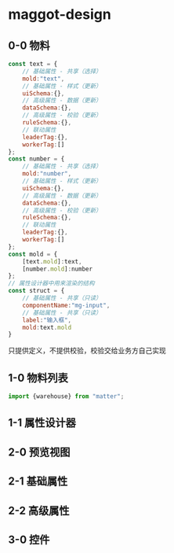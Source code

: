 # maggot-design

## 0-0 物料
```javascript
const text = {
    // 基础属性 - 共享（选择）
    mold:"text",
    // 基础属性 - 样式（更新）
    uiSchema:{},
    // 高级属性 - 数据（更新）
    dataSchema:{},
    // 高级属性 - 校验（更新）
    ruleSchema:{},
    // 联动属性
    leaderTag:{},
    workerTag:[]
};
const number = {
    // 基础属性 - 共享（选择）
    mold:"number",
    // 基础属性 - 样式（更新）
    uiSchema:{},
    // 高级属性 - 数据（更新）
    dataSchema:{},
    // 高级属性 - 校验（更新）
    ruleSchema:{},
    // 联动属性
    leaderTag:{},
    workerTag:[]
};
const mold = {
    [text.mold]:text,
    [number.mold]:number
};
// 属性设计器中用来渲染的结构
const struct = {
    // 基础属性 - 共享（只读）
    componentName:"mg-input",
    // 基础属性 - 共享（只读）
    label:"输入框",
    mold:text.mold
}
```
只提供定义，不提供校验，校验交给业务方自己实现

## 1-0 物料列表
```javascript
import {warehouse} from "matter";

```

## 1-1 属性设计器

## 2-0 预览视图

## 2-1 基础属性

## 2-2 高级属性

## 3-0 控件
